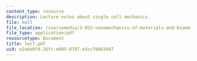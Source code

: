 ```yaml
---
content_type: resource
description: Lecture notes about single cell mechanics.
file: null
file_location: /coursemedia/3-052-nanomechanics-of-materials-and-biomaterials-spring-2007/e2ada0fd26fce0850707e3cc76863947_lec7.pdf
file_type: application/pdf
resourcetype: Document
title: lec7.pdf
uid: e2ada0fd-26fc-e085-0707-e3cc76863947
---
```

